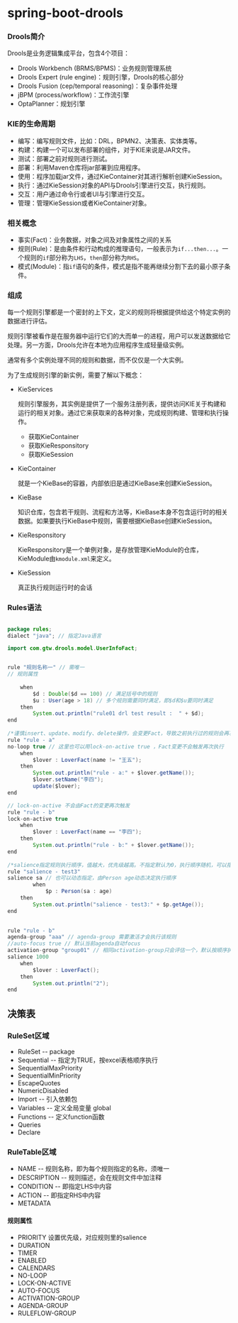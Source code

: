 # spring-boot-drools
### Drools简介

Drools是业务逻辑集成平台，包含4个项目：

- Drools Workbench (BRMS/BPMS)：业务规则管理系统
- Drools Expert (rule engine)：规则引擎，Drools的核心部分
- Drools Fusion (cep/temporal reasoning)：复杂事件处理
- jBPM (process/workflow)：工作流引擎
- OptaPlanner：规划引擎



### KIE的生命周期

- 编写：编写规则文件，比如：DRL，BPMN2、决策表、实体类等。
- 构建：构建一个可以发布部署的组件，对于KIE来说是JAR文件。
- 测试：部署之前对规则进行测试。
- 部署：利用Maven仓库将jar部署到应用程序。
- 使用：程序加载jar文件，通过KieContainer对其进行解析创建KieSession。
- 执行：通过KieSession对象的API与Drools引擎进行交互，执行规则。
- 交互：用户通过命令行或者UI与引擎进行交互。
- 管理：管理KieSession或者KieContainer对象。



### 相关概念

- 事实(Fact)：业务数据，对象之间及对象属性之间的关系
- 规则(Rule)：是由条件和行动构成的推理语句，一般表示为`if...then...`。一个规则的`if`部分称为`LHS`，`then`部分称为`RHS`。
- 模式(Module)：指`if`语句的条件，模式是指不能再继续分割下去的最小原子条件。



### 组成

每一个规则引擎都是一个密封的上下文，定义的规则将根据提供给这个特定实例的数据进行评估。

规则引擎被看作是在服务器中运行它们的大而单一的进程，用户可以发送数据给它处理。另一方面，Drools允许在本地为应用程序生成轻量级实例。

通常有多个实例处理不同的规则和数据，而不仅仅是一个大实例。

为了生成规则引擎的新实例，需要了解以下概念：

- KieServices 

  规则引擎服务，其实例是提供了一个服务注册列表，提供访问KIE关于构建和运行的相关对象。通过它来获取来的各种对象，完成规则构建、管理和执行操作。

  - 获取KieContainer
  - 获取KieResponsitory
  - 获取KieSession

- KieContainer

  就是一个KieBase的容器，内部依旧是通过KieBase来创建KieSession。

- KieBase

  知识仓库，包含若干规则、流程和方法等，KieBase本身不包含运行时的相关数据。如果要执行KieBase中规则，需要根据KieBase创建KieSession。

- KieResponsitory

  KieResponsitory是一个单例对象，是存放管理KieModule的仓库，KieModule由`kmodule.xml`来定义。

- KieSession

  真正执行规则运行时的会话

  

### Rules语法

```java

package rules;
dialect "java"; // 指定Java语言

import com.gtw.drools.model.UserInfoFact;


rule "规则名称一" // 需唯一
// 规则属性  
  
  	when
      	$d : Double($d == 100) // 满足括号中的规则
      	$u : User(age > 18) // 多个规则需要同时满足，即$d和$u要同时满足
  	then
      	System.out.println("rule01 drl test result :  " + $d);
end
  
/*谨慎insert、update、modify、delete操作，会变更Fact，导致之前执行过的规则会再次触发，防止自身触发no-loop true，防止触发其他规则，在其他规则上加lock-on-active true*/      
rule "rule - a"
no-loop true // 这里也可以用lock-on-active true ，Fact变更不会触发再次执行
    when
        $lover : LoverFact(name != "王五");
    then
        System.out.println("rule - a:" + $lover.getName());
        $lover.setName("李四");
        update($lover);
end

// lock-on-active 不会由Fact的变更再次触发
rule "rule - b"
lock-on-active true
    when
        $lover : LoverFact(name == "李四");
    then
        System.out.println("rule - b:" + $lover.getName());
end
  
/*salience指定规则执行顺序，值越大，优先级越高。不指定默认为0，执行顺序随机，可以指定为负数*/
rule "salience - test3"
salience sa // 也可以动态指定，由Person age动态决定执行顺序
		when 
  			$p : Person(sa : age)
    then
        System.out.println("salience - test3:" + $p.getAge());
end
  

rule "rule - b"
agenda-group "aaa" // agenda-group 需要激活才会执行该规则
//auto-focus true // 默认当前agenda自动focus
activation-group "group01" // 相同activation-group只会评估一个，默认按顺序执行第一个；指定salience，则选salience最大的执行
salience 1000
    when
        $lover : LoverFact();
    then
        System.out.println("2");
end

```



## 决策表

### RuleSet区域
- RuleSet -- package
- Sequential -- 指定为TRUE，按excel表格顺序执行
- SequentialMaxPriority
- SequentialMinPriority
- EscapeQuotes
- NumericDisabled
- Import -- 引入依赖包
- Variables -- 定义全局变量 global
- Functions -- 定义function函数
- Queries
- Declare

### RuleTable区域

- NAME -- 规则名称，即为每个规则指定的名称，须唯一
- DESCRIPTION -- 规则描述，会在规则文件中加注释
- CONDITION -- 即指定LHS中内容
- ACTION -- 即指定RHS中内容
- METADATA

#### 规则属性

- PRIORITY 设置优先级，对应规则里的salience
- DURATION
- TIMER
- ENABLED
- CALENDARS
- NO-LOOP
- LOCK-ON-ACTIVE
- AUTO-FOCUS
- ACTIVATION-GROUP
- AGENDA-GROUP
- RULEFLOW-GROUP